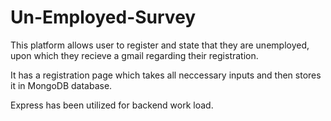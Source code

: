 # Un-Employed-Survey
This platform allows user to register and state that they are unemployed, upon which they recieve 
a gmail regarding their registration.

It has a registration page which takes all neccessary inputs and then stores it in MongoDB database.

Express has been utilized for backend work load.
